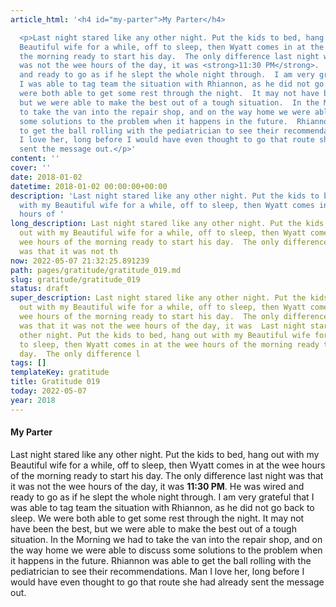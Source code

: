 ```yaml
---
article_html: '<h4 id="my-parter">My Parter</h4>

  <p>Last night stared like any other night. Put the kids to bed, hang out with my
  Beautiful wife for a while, off to sleep, then Wyatt comes in at the wee hours of
  the morning ready to start his day.  The only difference last night was that it
  was not the wee hours of the day, it was <strong>11:30 PM</strong>.  He was wired
  and ready to go as if he slept the whole night through.  I am very grateful that
  I was able to tag team the situation with Rhiannon, as he did not go back to sleep.  We
  were both able to get some rest through the night.  It may not have been the best,
  but we were able to make the best out of a tough situation.  In the Morning we had
  to take the van into the repair shop, and on the way home we were able to discuss
  some solutions to the problem when it happens in the future.  Rhiannon was able
  to get the ball rolling with the pediatrician to see their recommendations.  Man
  I love her, long before I would have even thought to go that route she had already
  sent the message out.</p>'
content: ''
cover: ''
date: 2018-01-02
datetime: 2018-01-02 00:00:00+00:00
description: 'Last night stared like any other night. Put the kids to bed, hang out
  with my Beautiful wife for a while, off to sleep, then Wyatt comes in at the wee
  hours of '
long_description: Last night stared like any other night. Put the kids to bed, hang
  out with my Beautiful wife for a while, off to sleep, then Wyatt comes in at the
  wee hours of the morning ready to start his day.  The only difference last night
  was that it was not th
now: 2022-05-07 21:32:25.891239
path: pages/gratitude/gratitude_019.md
slug: gratitude/gratitude_019
status: draft
super_description: Last night stared like any other night. Put the kids to bed, hang
  out with my Beautiful wife for a while, off to sleep, then Wyatt comes in at the
  wee hours of the morning ready to start his day.  The only difference last night
  was that it was not the wee hours of the day, it was  Last night stared like any
  other night. Put the kids to bed, hang out with my Beautiful wife for a while, off
  to sleep, then Wyatt comes in at the wee hours of the morning ready to start his
  day.  The only difference l
tags: []
templateKey: gratitude
title: Gratitude 019
today: 2022-05-07
year: 2018
---
```


#### My Parter

Last night stared like any other night. Put the kids to bed, hang out with my Beautiful wife for a while, off to sleep, then Wyatt comes in at the wee hours of the morning ready to start his day.  The only difference last night was that it was not the wee hours of the day, it was **11:30 PM**.  He was wired and ready to go as if he slept the whole night through.  I am very grateful that I was able to tag team the situation with Rhiannon, as he did not go back to sleep.  We were both able to get some rest through the night.  It may not have been the best, but we were able to make the best out of a tough situation.  In the Morning we had to take the van into the repair shop, and on the way home we were able to discuss some solutions to the problem when it happens in the future.  Rhiannon was able to get the ball rolling with the pediatrician to see their recommendations.  Man I love her, long before I would have even thought to go that route she had already sent the message out.
